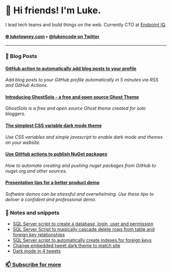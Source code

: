 # 👋 Hi friends! I'm Luke.

I lead tech teams and build things on the web. Currently CTO at [Endpoint IQ](https://endpointiq.com.au/'). 

<h4>
  <a href="https://lukelowrey.com">🌐 lukelowrey.com</a> • 
  <a href="https://twitter.com/lukencode">@lukencode on Twitter</a>
</h4>

<hr />

### 📙 Blog Posts
<!--START_SECTION:feed-->
#### [GitHub action to automatically add blog posts to your profile](https:&#x2F;&#x2F;lukelowrey.com&#x2F;github-action-to-add-blog-posts-to-your-profile&#x2F;) 
*Add blog posts to your GitHub profile automatically in 5 minutes via RSS and GitHub Actions.*
#### [Introducing GhostSolo - a free and open source Ghost Theme](https:&#x2F;&#x2F;lukelowrey.com&#x2F;ghostsolo-a-free-and-open-source-ghost-theme&#x2F;) 
*GhostSolo is a free and open source Ghost theme created for solo bloggers.*
#### [The simplest CSS variable dark mode theme](https:&#x2F;&#x2F;lukelowrey.com&#x2F;css-variable-theme-switcher&#x2F;) 
*Use CSS variables and simple javascript to enable dark mode and themes on your website.*
#### [Use GitHub actions to publish NuGet packages](https:&#x2F;&#x2F;lukelowrey.com&#x2F;use-github-actions-to-publish-nuget-packages&#x2F;) 
*How to automate creating and pushing nuget packages from GitHub to nuget.org and other sources.*
#### [Presentation tips for a better product demo](https:&#x2F;&#x2F;lukelowrey.com&#x2F;product-demo-presentation-tips&#x2F;) 
*Software demos can be stressful and overwhelming. Use these tips to deliver a confident and professional demo.*
<!--END_SECTION:feed-->

### 📒 Notes and snippets
<!--START_SECTION:notes-->
* [SQL Server script to create a database, login, user and permission](https:&#x2F;&#x2F;lukelowrey.com&#x2F;sql-server-script-to-create-a-database-user-a&#x2F;)
* [SQL Server Script to magically cascade delete rows from table and foreign key relationships](https:&#x2F;&#x2F;lukelowrey.com&#x2F;magic-cacscade-delete-sql-server-script&#x2F;)
* [SQL Server script to automatically create indexes for foreign keys](https:&#x2F;&#x2F;lukelowrey.com&#x2F;sql-server-script-to-automatically-create-indexes-for-foreign-keys&#x2F;)
* [Change embedded tweet dark theme to match site](https:&#x2F;&#x2F;lukelowrey.com&#x2F;change-embedded-tweet-dark-theme-to-match-site&#x2F;)
* [Dark mode in 4 tweets](https:&#x2F;&#x2F;lukelowrey.com&#x2F;dark-mode-in-four-tweets&#x2F;)
<!--END_SECTION:notes-->

### [📫 Subscribe for more](https://lukelowrey.com/signup/)
